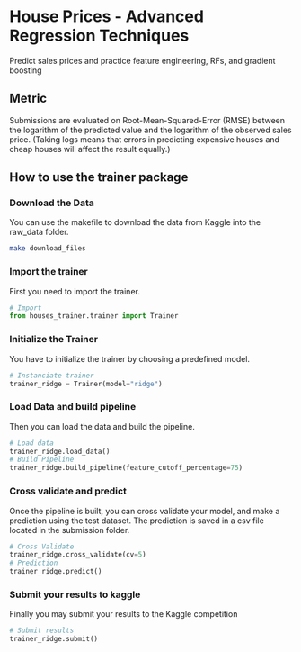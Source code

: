 # House Prices - Advanced Regression Techniques

Predict sales prices and practice feature engineering, RFs, and gradient boosting

## Metric

Submissions are evaluated on Root-Mean-Squared-Error (RMSE) between the logarithm of the predicted value and the logarithm of the observed sales price. (Taking logs means that errors in predicting expensive houses and cheap houses will affect the result equally.)

## How to use the trainer package

### Download the Data

You can use the makefile to download the data from Kaggle into the raw_data folder.

```bash
make download_files
```

### Import the trainer

First you need to import the trainer.

```py
# Import
from houses_trainer.trainer import Trainer
```

### Initialize the Trainer

You have to initialize the trainer by choosing a predefined model.

```py
# Instanciate trainer
trainer_ridge = Trainer(model="ridge")
```

### Load Data and build pipeline

Then you can load the data and build the pipeline.

```py
# Load data
trainer_ridge.load_data()
# Build Pipeline
trainer_ridge.build_pipeline(feature_cutoff_percentage=75)
```

### Cross validate and predict

Once the pipeline is built, you can cross validate your model, and make a prediction using the test dataset.
The prediction is saved in a csv file located in the submission folder.

```py
# Cross Validate
trainer_ridge.cross_validate(cv=5)
# Prediction
trainer_ridge.predict()
```

### Submit your results to kaggle

Finally you may submit your results to the Kaggle competition

```py
# Submit results
trainer_ridge.submit()
```
